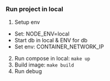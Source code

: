### Run project in local

1. Setup env

- Set: NODE_ENV=local
- Start db in local & ENV for db
- Set env: CONTAINER_NETWORK_IP

2. Run compose in local: `make up`
3. Build image: `make build`
4. Run debug
